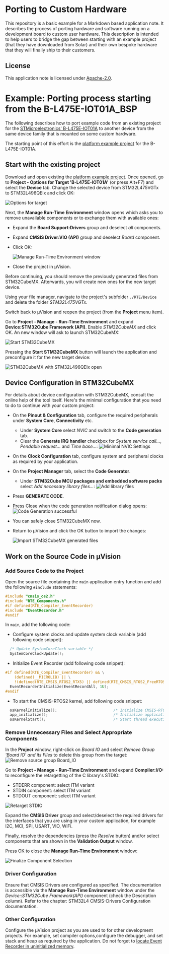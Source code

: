 # Porting to Custom Hardware

This repository is a basic example for a Markdown based application note. It describes the process of porting hardware and software running on a development board to custom user hardware. This description is intended to help users to bridge the gap between starting with an example project (that they have downloaded from Solar) and their own bespoke hardware that they will finally ship to their customers.

## License

This application note is licensed under [Apache-2.0](https://www.apache.org/licenses/LICENSE-2.0).

# Example: Porting process starting from the B-L475E-IOT01A_BSP

The following describes how to port example code from an existing project for the [STMicroelectronics' B-L475E-IOT01A](https://www2.keil.com/iot/b-l475e-iot01a) to another device from the same device family that is mounted on some custom hardware.

The starting point of this effort is the [platform example project](https://github.com/MDK-Packs/B-L475E-IOT01A_BSP/tree/develop/Projects/Platform) for the B-L475E-IOT01A.

## Start with the existing project

Download and open existing the [platform example project](https://github.com/MDK-Packs/B-L475E-IOT01A_BSP/tree/develop/Projects/Platform). Once opened, go to **Project - Options for Target 'B-L475E-IOT01A'** (or press Alt+F7) and select the **Device** tab. Change the selected device from STM32L475VGTx to STM32L496QEIx and click OK:

![Options for target](images/stm32l496qeix.png "Change target device in the target options")

Next, the **Manage Run-Time Environment** window opens which asks you to remove unavailable components or to exchange them with available ones:

- Expand the **Board Support:Drivers** group and deselect *all* components.
- Expand **CMSIS Driver:VIO (API)** group and deselect *Board* component.
- Click OK:

  ![Manage Run-Time Environment window](images/deselect_components.png "Remove unavailable software components")

- Close the project in µVision.

Before continuing, you should remove the previously generated files from STM32CubeMX. Afterwards, you will create new ones for the new target device.

Using your file manager, navigate to the project's subfolder `./RTE/Device` and delete the folder *STM32L475VGTx*.

Switch back to µVision and reopen the project (from the **Project** menu item).

Go to **Project - Manage - Run-Time Environment** and expand **Device:STM32Cube Framework (API)**. Enable *STM32CubeMX* and click OK. An new window will ask to launch STM32CubeMX:

![Start STM32CubeMX](images/start_cubemx.png "Start STM32CubeMX")

Pressing the **Start STM32CubeMX** button will launch the application and preconfigure it for the new target device:

![STM32CubeMX with STM32L496QEIx open](images/cubemx_l496qeix.png "STM32CubeMX with STM32L496QEIx open")

## Device Configuration in STM32CubeMX

For details about device configuration with STM32CubeMX, consult the online help of the tool itself. Here's the minimal configuration that you need to do to continue with your custom project:

- On the **Pinout & Configuration** tab, configure the required peripherals under **System Core**, **Connectivity** etc.
  - Under **System Core** select *NVIC* and switch to the **Code generation** tab.
  - Clear the **Generate IRQ handler** checkbox for *System service call...*, *Pendable request...* and *Time base...*:
    ![Minimal NVIC Settings](images/nvic_settings.png "Minimal NVIC Settings")
- On the **Clock Configuration** tab, configure system and peripheral clocks as required by your application.
- On the **Project Manager** tab, select the **Code Generator**.
  - Under **STM32Cube MCU packages and embedded software packs** select *Add necessary library files...*:
    ![Add library files](images/cubemx_code_generator.png "Add library files")
- Press **GENERATE CODE**.
- Press Close when the code generation notification dialog opens:
  ![Code Generation successful](images/cubemx_code_gen_window.png "Code Generation successful")
- You can safely close STM32CubeMX now.
- Return to µVision and click the OK button to import the changes:

  ![Import STM32CubeMX generated files](images/uv_import_cubemx.png "Import STM32CubeMX generated files")

## Work on the Source Code in µVision

### Add Source Code to the Project

Open the source file containing the `main` application entry function and add the following `#include` statements:

```C
#include "cmsis_os2.h"
#include "RTE_Components.h"
#if defined(RTE_Compiler_EventRecorder)
#include "EventRecorder.h"
#endif
```

In `main`, add the following code:

- Configure system clocks and update system clock variable (add following code snippet):

```C
  /* Update SystemCoreClock variable */
  SystemCoreClockUpdate();
```

- Initialize Event Recorder (add following code snippet):

```C
#if defined(RTE_Compiler_EventRecorder) && \
    (defined(__MICROLIB) || \
    !(defined(RTE_CMSIS_RTOS2_RTX5) || defined(RTE_CMSIS_RTOS2_FreeRTOS)))
  EventRecorderInitialize(EventRecordAll, 1U);
#endif
```

- To start the CMSIS-RTOS2 kernel, add following code snippet:

```C
  osKernelInitialize();                         /* Initialize CMSIS-RTOS2 */
  app_initialize();                             /* Initialize application */
  osKernelStart();                              /* Start thread execution */
```

### Remove Unnecessary Files and Select Appropriate Components

In the **Project** window, right-click on *Board IO* and select *Remove Group 'Board IO' and its Files* to delete this group from the target:
![Remove source group Board_IO](images/uv_remove_board_io.png "Remove source group Board IO") 

Go to **Project - Manage - Run-Time Environment** and expand **Compiler:I/O:** to reconfigure the retargetting of the C library's STDIO:
- STDERR component: select ITM variant
- STDIN component: select ITM variant
- STDOUT component: select ITM variant

![Retarget STDIO](images/uv_stdio_retarget.png "Retarget STDIO")

Expand the **CMSIS Driver** group and select/deselect the required drivers for the interfaces that you are using in your custom application, for example I2C, MCI, SPI, USART, VIO, WiFi.

Finally, resolve the dependencies (press the *Resolve* button) and/or select components that are shown in the **Validation Output** window.

Press OK to close the **Manage Run-Time Environment** window:

![Finalize Component Selection](images/uv_final_rte.png "Finalize Component Selection")

### Driver Configuration

Ensure that CMSIS Drivers are configured as specified. The documentation is accessible via the **Manage Run-Time Environment** window under the *Device::STM32Cube Framework(API)* component (check the Description column). Refer to the chapter: STM32L4 CMSIS-Drivers Configuration documentation.

### Other Configuration

Configure the µVision project as you are used to for other development projects. For example, set compiler options,configure the debugger, and set stack and heap as required by the application. Do not forget to [locate Event Recorder in uninitialized memory](https://www.keil.com/pack/doc/compiler/EventRecorder/html/er_use.html#place_uninit_memory).
